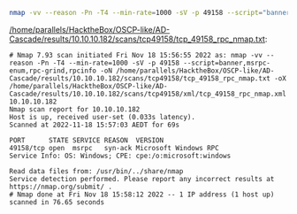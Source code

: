 ```bash
nmap -vv --reason -Pn -T4 --min-rate=1000 -sV -p 49158 --script="banner,msrpc-enum,rpc-grind,rpcinfo" -oN "/home/parallels/HacktheBox/OSCP-like/AD-Cascade/results/10.10.10.182/scans/tcp49158/tcp_49158_rpc_nmap.txt" -oX "/home/parallels/HacktheBox/OSCP-like/AD-Cascade/results/10.10.10.182/scans/tcp49158/xml/tcp_49158_rpc_nmap.xml" 10.10.10.182
```

[/home/parallels/HacktheBox/OSCP-like/AD-Cascade/results/10.10.10.182/scans/tcp49158/tcp_49158_rpc_nmap.txt](file:///home/parallels/HacktheBox/OSCP-like/AD-Cascade/results/10.10.10.182/scans/tcp49158/tcp_49158_rpc_nmap.txt):

```
# Nmap 7.93 scan initiated Fri Nov 18 15:56:55 2022 as: nmap -vv --reason -Pn -T4 --min-rate=1000 -sV -p 49158 --script=banner,msrpc-enum,rpc-grind,rpcinfo -oN /home/parallels/HacktheBox/OSCP-like/AD-Cascade/results/10.10.10.182/scans/tcp49158/tcp_49158_rpc_nmap.txt -oX /home/parallels/HacktheBox/OSCP-like/AD-Cascade/results/10.10.10.182/scans/tcp49158/xml/tcp_49158_rpc_nmap.xml 10.10.10.182
Nmap scan report for 10.10.10.182
Host is up, received user-set (0.033s latency).
Scanned at 2022-11-18 15:57:03 AEDT for 69s

PORT      STATE SERVICE REASON  VERSION
49158/tcp open  msrpc   syn-ack Microsoft Windows RPC
Service Info: OS: Windows; CPE: cpe:/o:microsoft:windows

Read data files from: /usr/bin/../share/nmap
Service detection performed. Please report any incorrect results at https://nmap.org/submit/ .
# Nmap done at Fri Nov 18 15:58:12 2022 -- 1 IP address (1 host up) scanned in 76.65 seconds

```
